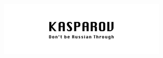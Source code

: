 # ![Kasparov](https://github.com/fairfield-programming/kasparov/blob/master/.github/logo.png?raw=true)
